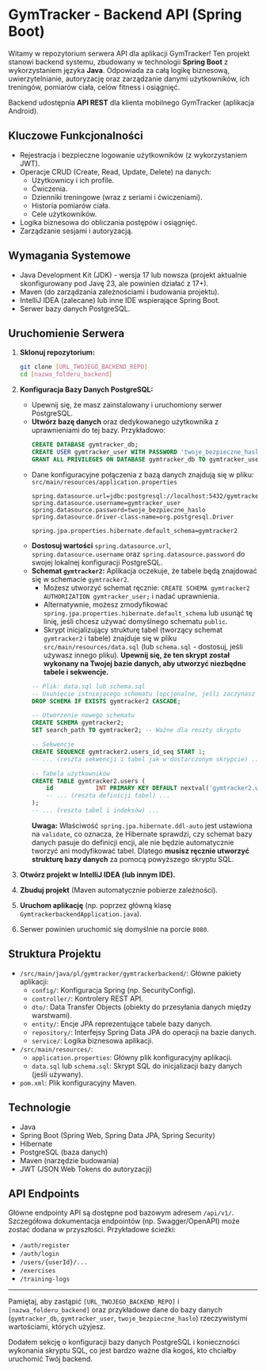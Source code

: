 # GymTracker - Backend API (Spring Boot)

Witamy w repozytorium serwera API dla aplikacji GymTracker! Ten projekt stanowi backend systemu, zbudowany w technologii **Spring Boot** z wykorzystaniem języka **Java**. Odpowiada za całą logikę biznesową, uwierzytelnianie, autoryzację oraz zarządzanie danymi użytkowników, ich treningów, pomiarów ciała, celów fitness i osiągnięć.

Backend udostępnia **API REST** dla klienta mobilnego GymTracker (aplikacja Android).

## Kluczowe Funkcjonalności

*   Rejestracja i bezpieczne logowanie użytkowników (z wykorzystaniem JWT).
*   Operacje CRUD (Create, Read, Update, Delete) na danych:
    *   Użytkownicy i ich profile.
    *   Ćwiczenia.
    *   Dzienniki treningowe (wraz z seriami i ćwiczeniami).
    *   Historia pomiarów ciała.
    *   Cele użytkowników.
*   Logika biznesowa do obliczania postępów i osiągnięć.
*   Zarządzanie sesjami i autoryzacją.

## Wymagania Systemowe

*   Java Development Kit (JDK) - wersja 17 lub nowsza (projekt aktualnie skonfigurowany pod Javę 23, ale powinien działać z 17+).
*   Maven (do zarządzania zależnościami i budowania projektu).
*   IntelliJ IDEA (zalecane) lub inne IDE wspierające Spring Boot.
*   Serwer bazy danych PostgreSQL.

## Uruchomienie Serwera

1.  **Sklonuj repozytorium:**
    ```bash
    git clone [URL_TWOJEGO_BACKEND_REPO]
    cd [nazwa_folderu_backend]
    ```
2.  **Konfiguracja Bazy Danych PostgreSQL:**
    *   Upewnij się, że masz zainstalowany i uruchomiony serwer PostgreSQL.
    *   **Utwórz bazę danych** oraz dedykowanego użytkownika z uprawnieniami do tej bazy. Przykładowo:
        ```sql
        CREATE DATABASE gymtracker_db;
        CREATE USER gymtracker_user WITH PASSWORD 'twoje_bezpieczne_haslo';
        GRANT ALL PRIVILEGES ON DATABASE gymtracker_db TO gymtracker_user;
        ```
    *   Dane konfiguracyjne połączenia z bazą danych znajdują się w pliku:
        `src/main/resources/application.properties`
        ```properties
        spring.datasource.url=jdbc:postgresql://localhost:5432/gymtracker_db
        spring.datasource.username=gymtracker_user
        spring.datasource.password=twoje_bezpieczne_haslo
        spring.datasource.driver-class-name=org.postgresql.Driver
        
        spring.jpa.properties.hibernate.default_schema=gymtracker2
        ```
    *   **Dostosuj wartości** `spring.datasource.url`, `spring.datasource.username` oraz `spring.datasource.password` do swojej lokalnej konfiguracji PostgreSQL.
    *   **Schemat `gymtracker2`:** Aplikacja oczekuje, że tabele będą znajdować się w schemacie `gymtracker2`.
        *   Możesz utworzyć schemat ręcznie: `CREATE SCHEMA gymtracker2 AUTHORIZATION gymtracker_user;` i nadać uprawnienia.
        *   Alternatywnie, możesz zmodyfikować `spring.jpa.properties.hibernate.default_schema` lub usunąć tę linię, jeśli chcesz używać domyślnego schematu `public`.
        *   Skrypt inicjalizujący strukturę tabel (tworzący schemat `gymtracker2` i tabele) znajduje się w pliku `src/main/resources/data.sql` (lub `schema.sql` - dostosuj, jeśli używasz innego pliku). **Upewnij się, że ten skrypt został wykonany na Twojej bazie danych, aby utworzyć niezbędne tabele i sekwencje.**
        ```sql
        -- Plik: data.sql lub schema.sql
        -- Usunięcie istniejącego schematu (opcjonalne, jeśli zaczynasz od zera)
        DROP SCHEMA IF EXISTS gymtracker2 CASCADE;

        -- Utworzenie nowego schematu
        CREATE SCHEMA gymtracker2;
        SET search_path TO gymtracker2; -- Ważne dla reszty skryptu

        -- Sekwencje
        CREATE SEQUENCE gymtracker2.users_id_seq START 1;
        -- ... (reszta sekwencji i tabel jak w dostarczonym skrypcie) ...
        
        -- Tabela użytkowników
        CREATE TABLE gymtracker2.users (
            id            INT PRIMARY KEY DEFAULT nextval('gymtracker2.users_id_seq'),
            -- ... (reszta definicji tabel) ...
        );
        -- ... (reszta tabel i indeksów) ...
        ```
        **Uwaga:** Właściwość `spring.jpa.hibernate.ddl-auto` jest ustawiona na `validate`, co oznacza, że Hibernate sprawdzi, czy schemat bazy danych pasuje do definicji encji, ale nie będzie automatycznie tworzyć ani modyfikować tabel. Dlatego **musisz ręcznie utworzyć strukturę bazy danych** za pomocą powyższego skryptu SQL.

3.  **Otwórz projekt w IntelliJ IDEA (lub innym IDE).**
4.  **Zbuduj projekt** (Maven automatycznie pobierze zależności).
5.  **Uruchom aplikację** (np. poprzez główną klasę `GymtrackerbackendApplication.java`).
6.  Serwer powinien uruchomić się domyślnie na porcie `8080`.

## Struktura Projektu

*   `/src/main/java/pl/gymtracker/gymtrackerbackend/`: Główne pakiety aplikacji:
    *   `config/`: Konfiguracja Spring (np. SecurityConfig).
    *   `controller/`: Kontrolery REST API.
    *   `dto/`: Data Transfer Objects (obiekty do przesyłania danych między warstwami).
    *   `entity/`: Encje JPA reprezentujące tabele bazy danych.
    *   `repository/`: Interfejsy Spring Data JPA do operacji na bazie danych.
    *   `service/`: Logika biznesowa aplikacji.
*   `/src/main/resources/`:
    *   `application.properties`: Główny plik konfiguracyjny aplikacji.
    *   `data.sql` lub `schema.sql`: Skrypt SQL do inicjalizacji bazy danych (jeśli używany).
*   `pom.xml`: Plik konfiguracyjny Maven.

## Technologie

*   Java
*   Spring Boot (Spring Web, Spring Data JPA, Spring Security)
*   Hibernate
*   PostgreSQL (baza danych)
*   Maven (narzędzie budowania)
*   JWT (JSON Web Tokens do autoryzacji)

## API Endpoints

Główne endpointy API są dostępne pod bazowym adresem `/api/v1/`. Szczegółowa dokumentacja endpointów (np. Swagger/OpenAPI) może zostać dodana w przyszłości. Przykładowe ścieżki:
*   `/auth/register`
*   `/auth/login`
*   `/users/{userId}/...`
*   `/exercises`
*   `/training-logs`

---

Pamiętaj, aby zastąpić `[URL_TWOJEGO_BACKEND_REPO]` i `[nazwa_folderu_backend]` oraz przykładowe dane do bazy danych (`gymtracker_db`, `gymtracker_user`, `twoje_bezpieczne_haslo`) rzeczywistymi wartościami, których użyjesz.

Dodałem sekcję o konfiguracji bazy danych PostgreSQL i konieczności wykonania skryptu SQL, co jest bardzo ważne dla kogoś, kto chciałby uruchomić Twój backend.
